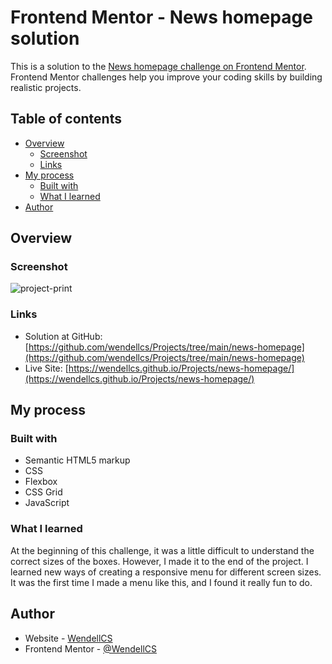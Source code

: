 # Frontend Mentor - News homepage solution

This is a solution to the [News homepage challenge on Frontend Mentor](https://www.frontendmentor.io/challenges/news-homepage-H6SWTa1MFl). Frontend Mentor challenges help you improve your coding skills by building realistic projects. 

## Table of contents

- [Overview](#overview)
  - [Screenshot](#screenshot)
  - [Links](#links)
- [My process](#my-process)
  - [Built with](#built-with)
  - [What I learned](#what-i-learned)
- [Author](#author)

## Overview

### Screenshot

![project-print](https://user-images.githubusercontent.com/88943437/230260129-51a74b25-3db8-4f14-bdee-80fba2951d39.png)

### Links

- Solution at GitHub: [https://github.com/wendellcs/Projects/tree/main/news-homepage](https://github.com/wendellcs/Projects/tree/main/news-homepage)
- Live Site: [https://wendellcs.github.io/Projects/news-homepage/](https://wendellcs.github.io/Projects/news-homepage/)

## My process

### Built with

- Semantic HTML5 markup
- CSS 
- Flexbox
- CSS Grid
- JavaScript

### What I learned

At the beginning of this challenge, it was a little difficult to understand the correct sizes of the boxes. However, I made it to the end of the project.
I learned new ways of creating a responsive menu for different screen sizes. It was the first time I made a menu like this, and I found it really fun to do.

## Author

- Website - [WendellCS](https://wendellcs.github.io)
- Frontend Mentor - [@WendellCS](https://www.frontendmentor.io/profile/WendellCS)
